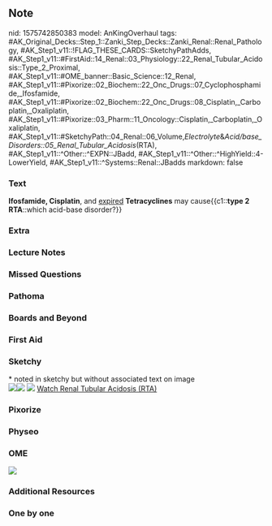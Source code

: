 ## Note
nid: 1575742850383
model: AnKingOverhaul
tags: #AK_Original_Decks::Step_1::Zanki_Step_Decks::Zanki_Renal::Renal_Pathology, #AK_Step1_v11::!FLAG_THESE_CARDS::SketchyPathAdds, #AK_Step1_v11::#FirstAid::14_Renal::03_Physiology::22_Renal_Tubular_Acidosis::Type_2_Proximal, #AK_Step1_v11::#OME_banner::Basic_Science::12_Renal, #AK_Step1_v11::#Pixorize::02_Biochem::22_Onc_Drugs::07_Cyclophosphamide,_Ifosfamide, #AK_Step1_v11::#Pixorize::02_Biochem::22_Onc_Drugs::08_Cisplatin,_Carboplatin,_Oxaliplatin, #AK_Step1_v11::#Pixorize::03_Pharm::11_Oncology::Cisplatin,_Carboplatin,_Oxaliplatin, #AK_Step1_v11::#SketchyPath::04_Renal::06_Volume,_Electrolyte_&_Acid/base_Disorders::05_Renal_Tubular_Acidosis_(RTA), #AK_Step1_v11::^Other::^EXPN::JBadd, #AK_Step1_v11::^Other::^HighYield::4-LowerYield, #AK_Step1_v11::^Systems::Renal::JBadds
markdown: false

### Text
<div>
  <b>Ifosfamide, C</b><b>isplatin</b>, and <u>expired</u>
  <b>Tetracyclines</b> may cause{{c1::<b>type 2 RTA</b>::which
  acid-base disorder?}}
</div>

### Extra


### Lecture Notes


### Missed Questions


### Pathoma


### Boards and Beyond


### First Aid


### Sketchy
<div>
  * noted in sketchy but without associated text on image
</div><img src=
"Cisplatin,%20Ifosfamide,%20&%20expired%20tetracyclines%20can%20cause%20Type%202%20RTA.png"
class="resizer"><img src=
"Screen%20Shot%202019-12-06%20at%2011.22.11%20AM.png" class=
"resizer"> <img src=
"Screen%20Shot%202019-12-06%20at%2011.30.33%20AM.png" class=
"resizer"> <a href=
"https://dashboard.sketchy.com/study/medical/courses/medical-pathophysiology/units/medical-pathophysiology-renal/videos/medical-pathophysiology-renal-volume-electrolyte-and-acidbase-disorders-renal-tubular-acidosis-rta?utm_source=anki&utm_medium=partnership&utm_campaign=february_update&utm_content=medical">
Watch Renal Tubular Acidosis (RTA)</a>

### Pixorize


### Physeo


### OME
<div class="ome-widget">
  <a href="https://onlinemeded.org/spa/renal?ref=anki"><img src=
  "_OME_AnkiFlashcards_Topic_4.png"></a>
</div>

### Additional Resources


### One by one

